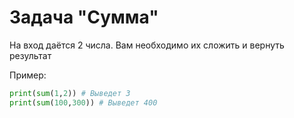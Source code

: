 # Задача "Сумма"
На вход даётся 2 числа. Вам необходимо их сложить и вернуть результат

Пример:
```python
print(sum(1,2)) # Выведет 3
print(sum(100,300)) # Выведет 400
```
